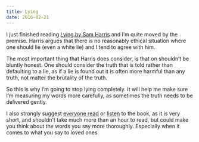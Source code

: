 ```yaml
---
title: Lying
date: 2016-02-21
---
```


I just finished reading [Lying by Sam Harris](http://www.amazon.com/gp/product/1940051002) and I’m quite moved by the premise. Harris argues that there is no reasonably ethical situation where one should lie (even a white lie) and I tend to agree with him.

The most important thing that Harris does consider, is that on shouldn’t be bluntly honest. One should consider the truth that is told rather than defaulting to a lie, as if a lie is found out it is often more harmful than any truth, not matter the brutality of the truth.

So this is why I’m going to stop lying completely. It will help me make sure I’m measuring my words more carefully, as sometimes the truth needs to be delivered gently.

I also strongly suggest [everyone read](http://www.amazon.com/gp/product/1940051002) or [listen](http://www.audible.com.au/pd/Non-fiction/Lying-Audiobook/B00FK6IRU4/) to the book, as it is very short, and shouldn’t take much more than an hour to read, but could make you think about the words you say more thoroughly. Especially when it comes to what you say to loved ones.
